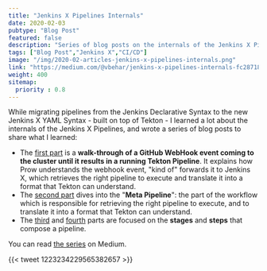 ```yaml
---
title: "Jenkins X Pipelines Internals"
date: 2020-02-03
pubtype: "Blog Post"
featured: false
description: "Series of blog posts on the internals of the Jenkins X Pipelines: Prow, Tekton, Meta-Pipeline, Stages, Steps, ..."
tags: ["Blog Post","Jenkins X","CI/CD"]
image: "/img/2020-02-articles-jenkins-x-pipelines-internals.png"
link: "https://medium.com/@vbehar/jenkins-x-pipelines-internals-fc28718562bc"
weight: 400
sitemap:
  priority : 0.8
---
```


While migrating pipelines from the Jenkins Declarative Syntax to the new Jenkins X YAML Syntax - built on top of Tekton - I learned a lot about the internals of the Jenkins X Pipelines, and wrote a series of blog posts to share what I learned:

- The [first part](https://medium.com/@vbehar/jenkins-x-pipelines-internals-part-1-from-github-webhook-event-to-tekton-pipeline-6927c6eb879c) is a **walk-through of a GitHub WebHook event coming to the cluster until it results in a running Tekton Pipeline**. It explains how Prow understands the webhook event, "kind of" forwards it to Jenkins X, which retrieves the right pipeline to execute and translate it into a format that Tekton can understand.
- The [second part](https://medium.com/@vbehar/jenkins-x-pipelines-internals-part-2-meta-pipeline-32bbe754294a) dives into the "**Meta Pipeline**": the part of the workflow which is responsible for retrieving the right pipeline to execute, and to translate it into a format that Tekton can understand.
- The [third](https://medium.com/@vbehar/jenkins-x-pipelines-internals-part-3-stages-f586830c775a) and [fourth](https://medium.com/@vbehar/jenkins-x-pipelines-internals-part-4-steps-cd46a4dda9d) parts are focused on the **stages** and **steps** that compose a pipeline.

You can read [the series](https://medium.com/@vbehar/jenkins-x-pipelines-internals-fc28718562bc) on Medium.

{{< tweet 1223234229565382657 >}}
